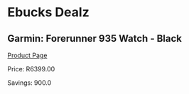 
# Ebucks Dealz
## Garmin: Forerunner 935 Watch - Black
[Product Page](https://www.ebucks.com/web/shop/productSelected.do?prodId=184273704&catId=704988430)

Price: R6399.00

Savings: 900.0


	